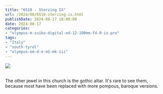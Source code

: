 ```yaml
---
title: "6510 - Sterzing IX"
url: /2024/08/6510-sterzing-ix.html
publishDate: 2024-08-17 18:00:00
date: 2024-08-17
categories:
- "olympus-m-zuiko-digital-ed-12-100mm-f4-0-is-pro"
tags:
- "Italy"
- "south-tyrol"
- "olympus-om-d-e-m1-mk-iii"
---
```

<div class="container">
<div class="center"><a target="_blank" href="https://d25zfm9zpd7gm5.cloudfront.net/1200x1200/2020/20200906_114232_lr.jpg"><img class="webfeedsFeaturedVisual" src="https://d25zfm9zpd7gm5.cloudfront.net/0600x0600/2020/20200906_114232_lr.jpg" /></a></div>
</div>
<br />

The other jewel in this church is the gothic altar. It's
rare to see them, because most have been replaced with more
pompous, baroque versions.
